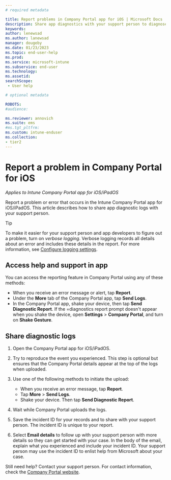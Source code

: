 ```yaml
---
# required metadata

title: Report problems in Company Portal app for iOS | Microsoft Docs
description: Share app diagnostics with your support person to diagnose a problem with the Company Portal app for iOS.   
keywords:
author: lenewsad
ms.author: lanewsad
manager: dougeby
ms.date: 01/23/2023
ms.topic: end-user-help
ms.prod:
ms.service: microsoft-intune
ms.subservice: end-user
ms.technology:
ms.assetid: 
searchScope:
 - User help

# optional metadata

ROBOTS:  
#audience:

ms.reviewer: annovich
ms.suite: ems
#ms.tgt_pltfrm:
ms.custom: intune-enduser
ms.collection:
- tier2
---
```


# Report a problem in Company Portal for iOS  

*Applies to Intune Company Portal app for iOS/iPadOS* 

Report a problem or error that occurs in the Intune Company Portal app for iOS/iPadOS. This article describes how to share app diagnostic logs with your support person.  

> [!Tip]
> To make it easier for your support person and app developers to figure out a problem, turn on _verbose logging_. Verbose logging records all details about an error and includes these details in the report. For more information, see [Configure logging settings](use-verbose-logging-to-help-your-it-administrator-fix-device-issues-android.md).  

## Access help and support in app    
You can access the reporting feature in Company Portal using any of these methods: 

* When you receive an error message or alert, tap **Report**.  
* Under the **More** tab of the Company Portal app, tap **Send Logs**.  
* In the Company Portal app, shake your device, then tap **Send Diagnostic Report**. If the =diagnostics report prompt doesn't appear when you shake the device, open **Settings** > **Company Portal**, and turn on **Shake Gesture**.  

## Share diagnostic logs    

1. Open the Company Portal app for iOS/iPadOS.
2. Try to reproduce the event you experienced. This step is optional but ensures that the Company Portal details appear at the top of the logs when uploaded. 

3. Use one of the following methods to initiate the upload:  
    * When you receive an error message, tap **Report**.   
    * Tap **More** > **Send Logs**. 
    * Shake your device. Then tap **Send Diagnostic Report**. 

5. Wait while Company Portal uploads the logs.   

6. Save the incident ID for your records and to share with your support person. The incident ID is unique to your report.    

7. Select **Email details** to follow up with your support person with more details so they can get started with your case. In the body of the email, explain what you experienced and include your incident ID. Your support person may use the incident ID to enlist help from Microsoft about your case.  

Still need help? Contact your support person. For contact information, check the [Company Portal website](https://go.microsoft.com/fwlink/?linkid=2010980).
